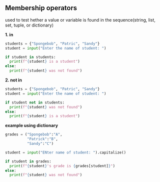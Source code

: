 ## Membership operators
used to test hether a value or variable is found in the sequence(string, list, set, tuple, or dictionary)


**1. in**  
```python
students = {"Spongebob", "Patric", "Sandy"}
student = input("Enter the name of student: ")

if student in students:
  print(f"{student} is a student")
else:
  print(f"{student} was not found")
```

**2. not in**
```python
students = {"Spongebob", "Patric", "Sandy"}
student = input("Enter the name of student: ")

if student not in students:
  print(f"{student} was not found")
else:
  print(f"{student} is a student")
```

**example using dictionary**
```python
grades = ("Spongebob":"A",
          "Patrick":"B",
          "Sandy":"C")

student = input("ENter name of student: ").capitalize()

if student in grades:
  print(f"{student}'s grade is {grades[student]}")
else:
  print(f"{student} was not found")
```
